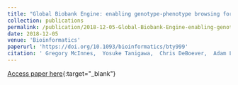 ```yaml
---
title: "Global Biobank Engine: enabling genotype-phenotype browsing for biobank summary statistics"
collection: publications
permalink: /publication/2018-12-05-Global-Biobank-Engine-enabling-genotype-phenotype-browsing-for-biobank-summary-statistics
date: 2018-12-05
venue: 'Bioinformatics'
paperurl: 'https://doi.org/10.1093/bioinformatics/bty999'
citation: ' Gregory McInnes,  Yosuke Tanigawa,  Chris DeBoever,  Adam Lavertu,  Julia Olivieri,  Matthew Aguirre,  Manuel Rivas, &quot;Global Biobank Engine: enabling genotype-phenotype browsing for biobank summary statistics.&quot; Bioinformatics, 2018.'
---
```

[Access paper here](https://doi.org/10.1093/bioinformatics/bty999){:target="_blank"}

